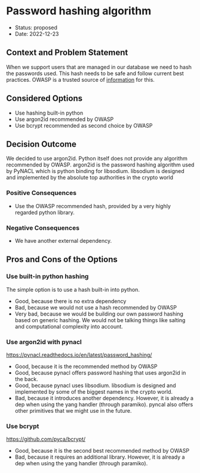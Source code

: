 # Password hashing algorithm

* Status: proposed
* Date: 2022-12-23


## Context and Problem Statement

When we support users that are managed in our database we need to hash the passwords used. This hash needs to be safe and follow
current best practices. OWASP is a trusted source of [information](https://cheatsheetseries.owasp.org/cheatsheets/Password_Storage_Cheat_Sheet.html#password-hashing-algorithms
) for this.

## Considered Options

* Use hashing built-in python
* Use argon2id recommended by OWASP
* Use bcrypt recommended as second choice by OWASP

## Decision Outcome

We decided to use argon2id. Python itself does not provide any algorithm recommended by OWASP. argon2id is the password hashing
algorithm used by PyNACL which is python binding for libsodium. libsodium is designed and implemented by the absolute top 
authorities in the crypto world

### Positive Consequences

* Use the OWASP recommended hash, provided by a very highly regarded python library.

### Negative Consequences

* We have another external dependency.

## Pros and Cons of the Options

### Use built-in python hashing

The simple option is to use a hash built-in into python.

* Good, because there is no extra dependency
* Bad, because we would not use a hash recommended by OWASP
* Very bad, because we would be building our own password hashing based on generic hashing. We would not be talking things like
  salting and computational complexity into account.

### Use argon2id with pynacl

https://pynacl.readthedocs.io/en/latest/password_hashing/

* Good, because it is the recommended method by OWASP
* Good, because pynacl offers password hashing that uses argon2id in the back.
* Good, because pynacl uses libsodium. libsodium is designed and implemented by some of the biggest names in the crypto world.
* Bad, because it introduces another dependency. However, it is already a dep when using the yang handler (through paramiko).
  pyncal also offers other primitives that we might use in the future.

### Use bcrypt

https://github.com/pyca/bcrypt/

* Good, because it is the second best recommended method by OWASP
* Bad, because it requires an additional library. However, it is already a dep when using the yang handler (through paramiko).

 